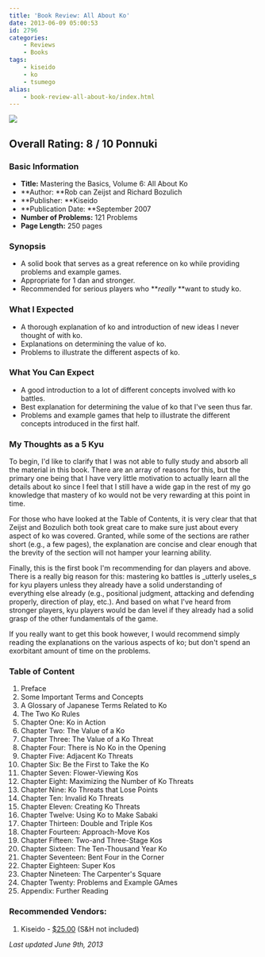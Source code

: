 ```yaml
---
title: 'Book Review: All About Ko'
date: 2013-06-09 05:00:53
id: 2796
categories:
	- Reviews
	- Books
tags:
	- kiseido
	- ko
	- tsumego
alias:
	- book-review-all-about-ko/index.html
---
```


![](/images/2013/05/mtbsv6cover.jpg)

## Overall Rating: 8 / 10 Ponnuki

### Basic Information

*   **Title:** Mastering the Basics, Volume 6: All About Ko
*   **Author: **Rob can Zeijst and Richard Bozulich
*   **Publisher: **Kiseido
*   **Publication Date: **September 2007
*   **Number of Problems:** 121 Problems
*   **Page Length:** 250 pages

### Synopsis

*   A solid book that serves as a great reference on ko while providing problems and example games.
*   Appropriate for 1 dan and stronger.
*   Recommended for serious players who **_really_ **want to study ko.
<!--more-->

### What I Expected

*   A thorough explanation of ko and introduction of new ideas I never thought of with ko.
*   Explanations on determining the value of ko.
*   Problems to illustrate the different aspects of ko.

### What You Can Expect

*   <span style="line-height: 13px;">A good introduction to a lot of different concepts involved with ko battles.</span>
*   Best explanation for determining the value of ko that I've seen thus far.
*   Problems and example games that help to illustrate the different concepts introduced in the first half.

### My Thoughts as a 5 Kyu

To begin, I'd like to clarify that I was not able to fully study and absorb all the material in this book. There are an array of reasons for this, but the primary one being that I have very little motivation to actually learn all the details about ko since I feel that I still have a wide gap in the rest of my go knowledge that mastery of ko would not be very rewarding at this point in time.

For those who have looked at the Table of Contents, it is very clear that that Zeijst and Bozulich both took great care to make sure just about every aspect of ko was covered. Granted, while some of the sections are rather short (e.g., a few pages), the explanation are concise and clear enough that the brevity of the section will not hamper your learning ability.

Finally, this is the first book I'm recommending for dan players and above. There is a really big reason for this: mastering ko battles is _utterly useles_s for kyu players unless they already have a solid understanding of everything else already (e.g., positional judgment, attacking and defending properly, direction of play, etc.). And based on what I've heard from stronger players, kyu players would be dan level if they already had a solid grasp of the other fundamentals of the game.

If you really want to get this book however, I would recommend simply reading the explanations on the various aspects of ko; but don't spend an exorbitant amount of time on the problems.

### Table of Content

1.  Preface
2.  Some Important Terms and Concepts
3.  A Glossary of Japanese Terms Related to Ko
4.  The Two Ko Rules
5.  Chapter One: Ko in Action
6.  Chapter Two: The Value of a Ko
7.  Chapter Three: The Value of a Ko Threat
8.  Chapter Four: There is No Ko in the Opening
9.  Chapter Five: Adjacent Ko Threats
10.  Chapter Six: Be the First to Take the Ko
11.  Chapter Seven: Flower-Viewing Kos
12.  Chapter Eight: Maximizing the Number of Ko Threats
13.  Chapter Nine: Ko Threats that Lose Points
14.  Chapter Ten: Invalid Ko Threats
15.  Chapter Eleven: Creating Ko Threats
16.  Chapter Twelve: Using Ko to Make Sabaki
17.  Chapter Thirteen: Double and Triple Kos
18.  Chapter Fourteen: Approach-Move Kos
19.  Chapter Fifteen: Two-and Three-Stage Kos
20.  Chapter Sixteen: The Ten-Thousand Year Ko
21.  Chapter Seventeen: Bent Four in the Corner
22.  Chapter Eighteen: Super Kos
23.  Chapter Nineteen: The Carpenter's Square
24.  Chapter Twenty: Problems and Example GAmes
25.  Appendix: Further Reading

### Recommended Vendors:

1.  Kiseido - [$25.00](http://www.kiseido.com/go_books.htm "Kiseido Order Form") (S&amp;H not included)

_Last updated June 9th, 2013_
